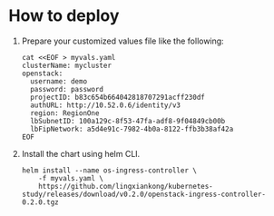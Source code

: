 # How to deploy

1. Prepare your customized values file like the following:

    ```shell
    cat <<EOF > myvals.yaml
    clusterName: mycluster
    openstack:
      username: demo
      password: password
      projectID: b83c654b664042818707291acff230df
      authURL: http://10.52.0.6/identity/v3
      region: RegionOne
      lbSubnetID: 100a129c-8f53-47fa-adf8-9f04849cb00b
      lbFipNetwork: a5d4e91c-7982-4b0a-8122-ffb3b38af42a
    EOF
    ```

2. Install the chart using helm CLI.

    ```shell
    helm install --name os-ingress-controller \
        -f myvals.yaml \
        https://github.com/lingxiankong/kubernetes-study/releases/download/v0.2.0/openstack-ingress-controller-0.2.0.tgz
    ```